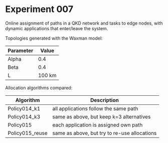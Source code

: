 # Experiment 007

Online assignment of paths in a QKD network and tasks to edge nodes, with dynamic applications that enter/leave the system.

Topologies generated with the Waxman model:

| Parameter | Value  |
| --------- | ------ |
| Alpha     | 0.4    |
| Beta      | 0.4    |
| L         | 100 km |

Allocation algorithms compared:

| Algorithm       | Description                                  |
| --------------- | -------------------------------------------- |
| Policy014_k1    | all applications follow the same path        |
| Policy014_k3    | same as above, but keep k=3 alternatives     |
| Policy015       | each application is assigned own path        |
| Policy015_reuse | same as above, but try to re-use allocations |
